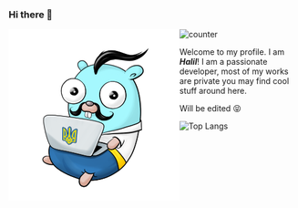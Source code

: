### Hi there 👋
![counter](https://en6e6926zmf2jaw.m.pipedream.net) 
<img align="left" width="300" height="300" src="https://github.com/cryptoPickle/cryptoPickle/blob/master/F3490A1F-5859-4FFE-A486-4EBA9E938787.png">

Welcome to my profile. I am ***Halil***! I am a passionate developer, most of my works are private you may find cool stuff around here.

Will be edited :stuck_out_tongue_closed_eyes:

![Top Langs](https://github-readme-stats.vercel.app/api/top-langs/?username=cryptopickle&layout=compact&theme=onedark)
